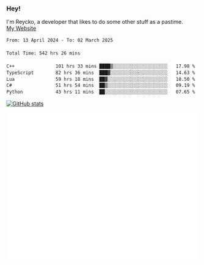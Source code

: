### Hey!
I'm Reycko, a developer that likes to do some other stuff as a pastime.  
[My Website](https://reycko.root.sx)

<!--START_SECTION:wakasection-->

```txt
From: 13 April 2024 - To: 02 March 2025

Total Time: 542 hrs 26 mins

C++               101 hrs 33 mins ████▒░░░░░░░░░░░░░░░░░░░░   17.98 %
TypeScript        82 hrs 36 mins  ███▓░░░░░░░░░░░░░░░░░░░░░   14.63 %
Lua               59 hrs 18 mins  ██▓░░░░░░░░░░░░░░░░░░░░░░   10.50 %
C#                51 hrs 54 mins  ██▒░░░░░░░░░░░░░░░░░░░░░░   09.19 %
Python            43 hrs 11 mins  ██░░░░░░░░░░░░░░░░░░░░░░░   07.65 %
```

<!--END_SECTION:wakasection-->

[![GitHub stats](https://github-readme-stats.vercel.app/api?username=Reycko&show_icons=true&theme=dark&hide_title=true&count_private=true)](https://github.com/anuraghazra/github-readme-stats)

![Metrics](/github-metrics.svg)
